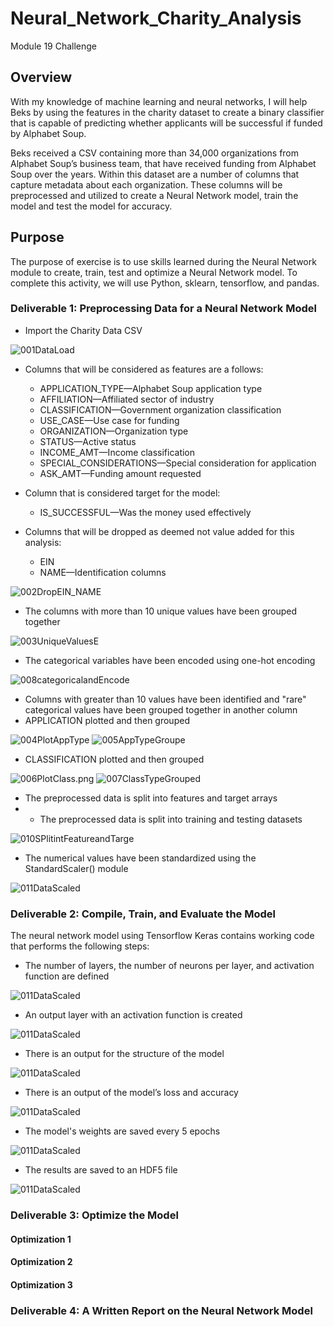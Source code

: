 # Neural_Network_Charity_Analysis
Module 19 Challenge
## Overview

With my knowledge of machine learning and neural networks, I will help Beks by using the features in the charity dataset to create a binary classifier that is capable of predicting whether applicants will be successful if funded by Alphabet Soup.

Beks received a CSV containing more than 34,000 organizations from Alphabet Soup’s business team, that have received funding from Alphabet Soup over the years. Within this dataset are a number of columns that capture metadata about each organization.  These columns will be preprocessed and utilized to create a Neural Network model, train the model and test the model for accuracy.

## Purpose

The purpose of exercise is to use skills learned during the Neural Network module to create, train, test and optimize a Neural Network model.  To complete this activity, we will use Python, sklearn, tensorflow, and pandas.

### Deliverable 1: Preprocessing Data for a Neural Network Model

* Import the Charity Data CSV

![001DataLoad](Images/001DataLoad.PNG)

* Columns that will be considered as features are a follows:

    * APPLICATION_TYPE—Alphabet Soup application type
    * AFFILIATION—Affiliated sector of industry
    * CLASSIFICATION—Government organization classification
    * USE_CASE—Use case for funding
    * ORGANIZATION—Organization type
    * STATUS—Active status
    * INCOME_AMT—Income classification
    * SPECIAL_CONSIDERATIONS—Special consideration for application
    * ASK_AMT—Funding amount requested

* Column that is considered target for the model:

    * IS_SUCCESSFUL—Was the money used effectively

* Columns that will be dropped as deemed not value added for this analysis:

    * EIN
    * NAME—Identification columns

![002DropEIN_NAME](Images/002DropEIN_NAME.PNG)

* The columns with more than 10 unique values have been grouped together

![003UniqueValuesE](Images/003UniqueValuesE.PNG)

* The categorical variables have been encoded using one-hot encoding

![008categoricalandEncode](Images/008categoricalandEncode.png)

* Columns with greater than 10 values have been identified and "rare" categorical values have been grouped together in another column
* APPLICATION plotted and then grouped

![004PlotAppType](Images/004PlotAppType.png)
![005AppTypeGroupe](Images/005AppTypeGrouped.png)

* CLASSIFICATION plotted and then grouped

![006PlotClass.png](Images/006PlotClass.png)
![007ClassTypeGrouped](Images/007ClassTypeGrouped.png)

* The preprocessed data is split into features and target arrays
* * The preprocessed data is split into training and testing datasets

![010SPlitintFeatureandTarge](Images/010SPlitintFeatureandTarget.png)

* The numerical values have been standardized using the StandardScaler() module

![011DataScaled](Images/011DataScaled.png)


### Deliverable 2: Compile, Train, and Evaluate the Model

The neural network model using Tensorflow Keras contains working code that performs the following steps:

* The number of layers, the number of neurons per layer, and activation function are defined

![011DataScaled](Images/011DataScaled.png)

* An output layer with an activation function is created

![011DataScaled](Images/011DataScaled.png)

* There is an output for the structure of the model

![011DataScaled](Images/011DataScaled.png)

* There is an output of the model’s loss and accuracy

![011DataScaled](Images/011DataScaled.png)

* The model's weights are saved every 5 epochs

![011DataScaled](Images/011DataScaled.png)

* The results are saved to an HDF5 file

![011DataScaled](Images/011DataScaled.png)

### Deliverable 3: Optimize the Model

#### Optimization 1

#### Optimization 2

#### Optimization 3


### Deliverable 4: A Written Report on the Neural Network Model
